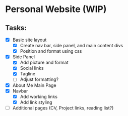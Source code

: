 # Personal Website (WIP)

## Tasks:
- [x] Basic site layout
    - [x] Create nav bar, side panel, and main content divs
    - [x] Position and format using css
- [x] Side Panel
    - [x] Add picture and format
    - [x] Social links 
    - [x] Tagline
    - [ ] Adjust formatting?
- [x] About Me Main Page
- [x] Navbar
    - [x] Add working links
    - [x] Add link styling
- [ ] Additional pages (CV, Project links, reading list?)
